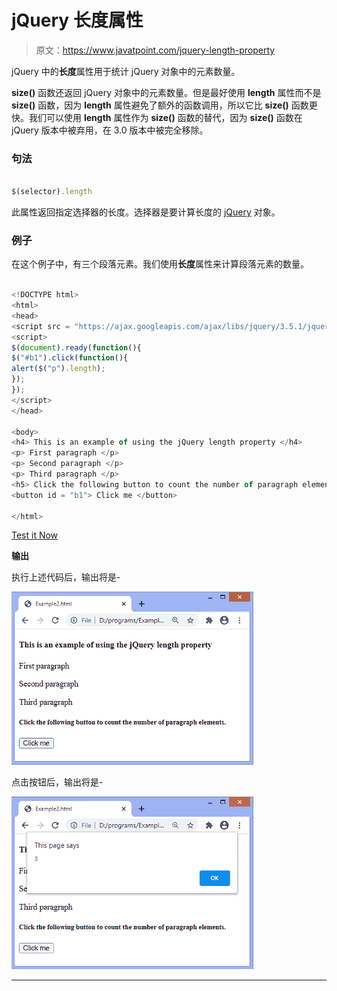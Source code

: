 # jQuery 长度属性

> 原文：<https://www.javatpoint.com/jquery-length-property>

jQuery 中的**长度**属性用于统计 jQuery 对象中的元素数量。

**size()** 函数还返回 jQuery 对象中的元素数量。但是最好使用 **length** 属性而不是 **size()** 函数，因为 **length** 属性避免了额外的函数调用，所以它比 **size()** 函数更快。我们可以使用 **length** 属性作为 **size()** 函数的替代，因为 **size()** 函数在 jQuery 版本中被弃用，在 3.0 版本中被完全移除。

### 句法

```js

$(selector).length

```

此属性返回指定选择器的长度。选择器是要计算长度的 [jQuery](https://www.javatpoint.com/jquery-tutorial) 对象。

### 例子

在这个例子中，有三个段落元素。我们使用**长度**属性来计算段落元素的数量。

```js

<!DOCTYPE html>
<html>
<head>
<script src = "https://ajax.googleapis.com/ajax/libs/jquery/3.5.1/jquery.min.js"> </script>
<script>
$(document).ready(function(){
$("#b1").click(function(){
alert($("p").length);
});
});
</script>
</head>

<body>
<h4> This is an example of using the jQuery length property </h4>
<p> First paragraph </p>
<p> Second paragraph </p>
<p> Third paragraph </p>
<h5> Click the following button to count the number of paragraph elements. </h5>
<button id = "b1"> Click me </button>

</html>

```

[Test it Now](https://www.javatpoint.com/oprweb/test.jsp?filename=jquery-length-property1)

**输出**

执行上述代码后，输出将是-

![jQuery length property](img/b0afff8e3090b640420b75fdafbed797.png)

点击按钮后，输出将是-

![jQuery length property](img/d92df56fbf967c896d8c21c916785223.png)

* * *